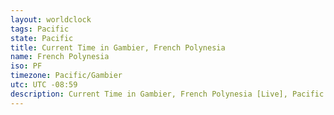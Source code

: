 ```yaml
---
layout: worldclock
tags: Pacific
state: Pacific
title: Current Time in Gambier, French Polynesia
name: French Polynesia
iso: PF
timezone: Pacific/Gambier
utc: UTC -08:59
description: Current Time in Gambier, French Polynesia [Live], Pacific. Live update now time in Gambier, timezone Pacific/Gambier, UTC -08:59, Country ISO code & Current Local Time.
---
```


